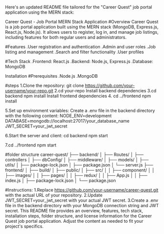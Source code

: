 
Here's an updated README file tailored for the "Career Quest" job portal application using the MERN stack:

Career Quest - Job Portal MERN Stack Application
#Overview
Career Quest is a job portal application built using the MERN stack (MongoDB, Express.js, React.js, Node.js). It allows users to register, log in, and manage job listings, including features for both regular users and administrators.

#Features
.User registration and authentication
.Admin and user roles
.Job listing and management
.Search and filter functionality
.User profiles

#Tech Stack
.Frontend: React.js
.Backend: Node.js, Express.js
.Database: MongoDB

Installation
#Prerequisites
  .Node.js
  .MongoDB

#steps
1.Clone the repository:
git clone https://github.com/your-username/your-repo.git
2.cd your-repo
Install backend dependencies
3.cd backend
npm install
Install frontend dependencies
4. cd ../frontend
 npm install

 
5.Set up environment variables:
Create a .env file in the backend directory with the following content:
 NODE_ENV=development
DATABASE=mongodb://localhost:27017/your_database_name
JWT_SECRET=your_jwt_secret

6.Start the server and client:
cd backend
npm start

7.cd ../frontend
npm start

#folder structure
career-quest/
├── backend/
│   ├── Routes/
│   ├── controllers
│   ├── dbConfig/
│   ├── middleware/
│   ├── models/
│   ├── utils/
│   ├── package-lock.json
│   ├── package.json
│   └── server.js
├── frontend/
│   ├── build/
│   ├── public/
│   ├── src/
│   │   ├── component/
│   │   ├── images/
│   │   ├── pages/
│   │   ├── redux/
│   │   ├── App.js
│   │   ├── index.js
│   ├── package-lock.json
│   └── package.json

#Instructions:
1.Replace https://github.com/your-username/career-quest.git with the actual URL of your repository.
2.Update JWT_SECRET=your_jwt_secret with your actual JWT secret.
3.Create a .env file in the backend directory with your MongoDB connection string and JWT secret.
This README file provides an overview, features, tech stack, installation steps, folder structure, and license information for the Career Quest job portal application. Adjust the content as needed to fit your project's specifics.

